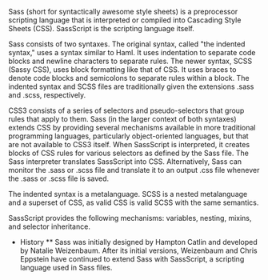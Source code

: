Sass (short for syntactically awesome style sheets) is a preprocessor scripting language that is interpreted or compiled into Cascading Style Sheets (CSS). SassScript is the scripting language itself.

Sass consists of two syntaxes. The original syntax, called "the indented syntax," uses a syntax similar to Haml. It uses indentation to separate code blocks and newline characters to separate rules. The newer syntax, SCSS (Sassy CSS), uses block formatting like that of CSS. It uses braces to denote code blocks and semicolons to separate rules within a block. The indented syntax and SCSS files are traditionally given the extensions .sass and .scss, respectively.

CSS3 consists of a series of selectors and pseudo-selectors that group rules that apply to them. Sass (in the larger context of both syntaxes) extends CSS by providing several mechanisms available in more traditional programming languages, particularly object-oriented languages, but that are not available to CSS3 itself. When SassScript is interpreted, it creates blocks of CSS rules for various selectors as defined by the Sass file. The Sass interpreter translates SassScript into CSS. Alternatively, Sass can monitor the .sass or .scss file and translate it to an output .css file whenever the .sass or .scss file is saved.

The indented syntax is a metalanguage. SCSS is a nested metalanguage and a superset of CSS, as valid CSS is valid SCSS with the same semantics.

SassScript provides the following mechanisms: variables, nesting, mixins, and selector inheritance.

* History
** Sass was initially designed by Hampton Catlin and developed by Natalie Weizenbaum. After its initial versions, Weizenbaum and Chris Eppstein have continued to extend Sass with SassScript, a scripting language used in Sass files.